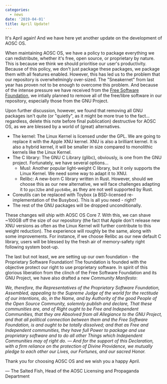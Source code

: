 ```yaml
---
categories:
  - news
date: '2019-04-01'
title: April Update!
---
```



It's April again! And we have here yet another update on the development of AOSC OS.

When maintaining AOSC OS, we have a policy to package everything we can redistribute, whether it's free, open source, or proprietary by nature. This is because we think we should prioritise our user's productivity. Because of this policy, we don't just package these packages, we package them with all features enabled. However, this has led us to the problem that our repository is overwhelmingly over-sized. The "Sneakernet" from last year has proven not to be enough to overcome this problem. And because of the intense pressure we have received from the [Free Software Foundation](https://fsf.org/), we intially planned to remove all of the free/libre software in our repository, especially those from the GNU Project.

Upon further discussion, however, we found that removing all GNU packages isn't quite (or "quietly", as it might be more true to the fact... regardless, delete this note before final publication) destructive for AOSC OS, as we are blessed by a world of (great) alternatives.

- The kernel: The Linux Kernel is licensed under the GPL. We are going to replace it with the Apple XNU kernel. XNU is also a brilliant kernel. It is also a hybrid kernel, it will be smaller in size compared to monolithic kernels like the Linux Kernel.
- The C library: The GNU C Library (glibc), obviously, is one from the GNU project. Fortunately, we have several options...
	- Musl: Another popular light-weight C library, but it only supports the Linux Kernel. We need some way to adapt it to XNU.
	- Relibc: A new-born C library written in Rust. However, should we choose this as our new alternative, we will face challenges adapting it to `ppc32be` and `ppc64be`, as they are not well supported by Rust.
- Coreutils can be replaced with Toybox (a BSD-licensed re-implementation of the Busybox). This is all you need - right?
- The rest of the GNU packages will be dropped unconditionally.

These changes will ship with AOSC OS Core 7. With this, we can shave ~100GB off the size of our repository (the fact that Apple don't release new XNU versions as often as the Linux Kernel will further contribute to this weight reduction). The experience will roughly be the same, along with some improvements. For instance, if we choose Relibc as our new default C library, users will be blessed by the fresh air of memory-safety right following system boot-up.

The last but not least, we are setting up our own foundation - the Proprietary Software Foundation! The foundation is founded with the objective protect our right to use proprietary software. In spirit of this glorious liberation from the clinch of the Free Software Foundation and its GNU Project, we have also drafted a new *Community Manifesto*:

*We, therefore, the Representatives of the Proprietary Software Foundation, Assembled, appealing to the Supreme Judge of the world for the rectitude of our intentions, do, in the Name, and by Authority of the good People of the Open Source Community, solemnly publish and declare, That these communities are, and of Right ought to be Free and Independent Communities, that they are Absolved from all Allegiance to the GNU Project, and that all political connection between them and the Free Software Foundation, is and ought to be totally dissolved; and that as Free and Independent communities, they have full Power to package and use proprietary software and to do all other Things which Independent Communities may of right do. — And for the support of this Declaration, with a firm reliance on the protection of Divine Providence, we mutually pledge to each other our Lives, our Fortunes, and our sacred Honor.*

Thank you for choosing AOSC OS and we wish you a happy April.

— The Salted Fish, Head of the AOSC Licensing and Propaganda Department